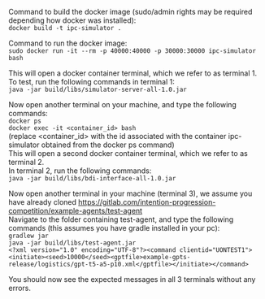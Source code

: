 Command to build the docker image (sudo/admin rights may be required depending how docker was installed):   
`docker build -t ipc-simulator .`

Command to run the docker image:   
`sudo docker run -it --rm -p 40000:40000 -p 30000:30000 ipc-simulator bash`

This will open a docker container terminal, which we refer to as terminal 1.   
To test, run the following commands in terminal 1:   
`java -jar build/libs/simulator-server-all-1.0.jar`

Now open another terminal on your machine, and type the following commands:   
`docker ps`   
`docker exec -it <container_id> bash`   
(replace <container_id> with the id associated with the container ipc-simulator obtained from the docker ps command)   
This will open a second docker container terminal, which we refer to as terminal 2.   
In terminal 2, run the following commands:   
`java -jar build/libs/bdi-interface-all-1.0.jar`

Now open another terminal in your machine (terminal 3), we assume you have already cloned https://gitlab.com/intention-progression-competition/example-agents/test-agent   
Navigate to the folder containing test-agent, and type the following commands (this assumes you have gradle installed in your pc):   
`gradlew jar`   
`java -jar build/libs/test-agent.jar`   
`<?xml version="1.0" encoding="UTF-8"?><command clientid="UONTEST1"><initiate><seed>10000</seed><gptfile>example-gpts-release/logistics/gpt-t5-a5-p10.xml</gptfile></initiate></command>`

You should now see the expected messages in all 3 terminals without any errors.
